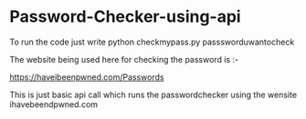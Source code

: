 # Password-Checker-using-api

To run the code just write python checkmypass.py passsworduwantocheck



The website being used here for checking the password is :- 


https://haveibeenpwned.com/Passwords


This is just basic api call which runs the passwordchecker using the wensite ihavebeendpwned.com

